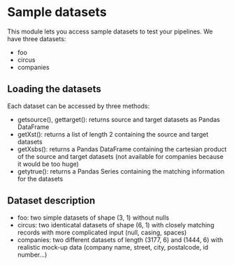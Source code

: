 # Sample datasets
This module lets you access sample datasets to test your pipelines.
We have three datasets:
* foo
* circus
* companies

## Loading the datasets
Each dataset can be accessed by three methods:
* getsource(), gettarget(): returns source and target datasets as Pandas DataFrame
* getXst(): returns a list of length 2 containing the source and target datasets
* getXsbs(): returns a Pandas DataFrame containing the cartesian product of the source and target datasets (not available for companies because it would be too huge)
* getytrue(): returns a Pandas Series containing the matching information for the datasets

## Dataset description
* foo: two simple datasets of shape (3, 1) without nulls
* circus: two identicatal datasets of shape (6, 1) with closely matching records with more complicated input (null, casing, spaces)
* companies: two different datasets of length (3177, 6) and (1444, 6) with realistic mock-up data (company name, street, city, postalcode, id number...)


